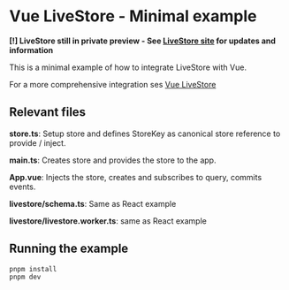 # Vue LiveStore - Minimal example

**[!] LiveStore still in private preview - See [LiveStore site](https://livestore.dev/) for updates and information**

This is a minimal example of how to integrate LiveStore with Vue.

For a more comprehensive integration ses [Vue LiveStore](https://github.com/slashv/vue-livestore)

## Relevant files

**store.ts**: Setup store and defines StoreKey as canonical store reference to provide / inject.

**main.ts**: Creates store and provides the store to the app.

**App.vue**: Injects the store, creates and subscribes to query, commits events.

**livestore/schema.ts**: Same as React example

**livestore/livestore.worker.ts**: same as React example

## Running the example

```bash
pnpm install
pnpm dev
```